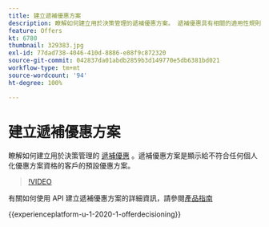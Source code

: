 ```yaml
---
title: 建立遞補優惠方案
description: 瞭解如何建立用於決策管理的遞補優惠方案。 遞補優惠具有相關的適用性規則，可協助您僅向相關客戶顯示。
feature: Offers
kt: 6780
thumbnail: 329383.jpg
exl-id: 77dad738-4046-410d-8886-e88f9c872320
source-git-commit: 042837da01abdb2859b3d149770e5db6381bd021
workflow-type: tm+mt
source-wordcount: '94'
ht-degree: 100%

---
```


# 建立遞補優惠方案

瞭解如何建立用於決策管理的 [遞補優惠](https://experienceleague.adobe.com/docs/journey-optimizer/using/offer-decisioniong/managing-offers-in-the-offer-library/creating-fallback-offers.html?lang=zh-Hant) 。遞補優惠方案是顯示給不符合任何個人化優惠方案資格的客戶的預設優惠方案。

>[!VIDEO](https://video.tv.adobe.com/v/329383?quality=12&learn=on)

有關如何使用 API 建立遞補優惠方案的詳細資訊，請參閱[產品指南](https://experienceleague.adobe.com/docs/journey-optimizer/using/offer-decisioniong/api-reference/offers-api/fallback-offers/create.html?lang=zh-Hant)

{{experienceplatform-u-1-2020-1-offerdecisioning}}

